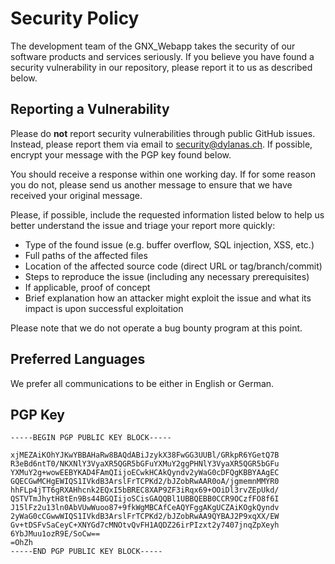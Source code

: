 # Security Policy

The development team of the GNX_Webapp takes the security of our software products and services seriously. If you believe you have found a security vulnerability in our repository, please report it to us as described below.

## Reporting a Vulnerability

Please do **not** report security vulnerabilities through public GitHub issues. Instead, please report them via email to security@dylanas.ch. If possible, encrypt your message with the PGP key found below.

You should receive a response within one working day. If for some reason you do not, please send us another message to ensure that we have received your original message.

Please, if possible, include the requested information listed below to help us better understand the issue and triage your report more quickly:
- Type of the found issue (e.g. buffer overflow, SQL injection, XSS, etc.)
- Full paths of the affected files
- Location of the affected source code (direct URL or tag/branch/commit)
- Steps to reproduce the issue (including any necessary prerequisites)
- If applicable, proof of concept
- Brief explanation how an attacker might exploit the issue and what its impact is upon successful exploitation

Please note that we do not operate a bug bounty program at this point.

## Preferred Languages
We prefer all communications to be either in English or German.

## PGP Key
```
-----BEGIN PGP PUBLIC KEY BLOCK-----

xjMEZAiKOhYJKwYBBAHaRw8BAQdABiJzykX38FwGG3UUBl/GRkpR6YGetQ7B
R3eBd6ntT0/NKXNlY3VyaXR5QGR5bGFuYXMuY2ggPHNlY3VyaXR5QGR5bGFu
YXMuY2g+wowEEBYKAD4FAmQIijoECwkHCAkQyndv2yWaG0cDFQgKBBYAAgEC
GQECGwMCHgEWIQS1IVkdB3ArslFrTCPKd2/bJZobRwAAR0oA/jgmemnMMYR0
hhFLp4jTT6gRXAHhcnk2EQxI5bBREC8XAP9ZF3iRqx69+OOiDl3rvZEpUkd/
QSTVTmJhytH8tEn9Bs44BGQIijoSCisGAQQBl1UBBQEBB0CCR9OCzfFO8f6I
J15lFz2u13ln0AbVUwWuoo87+9fkWgMBCAfCeAQYFggAKgUCZAiKOgkQyndv
2yWaG0cCGwwWIQS1IVkdB3ArslFrTCPKd2/bJZobRwAA9QYBAJ2P9xqXX/EW
Gv+tDSFvSaCeyC+XNYGd7cMNOtvQvFH1AQDZ26irPIzxt2y7407jnqZpXeyh
6YbJMuu1ozR9E/SoCw==
=OhZh
-----END PGP PUBLIC KEY BLOCK-----
```